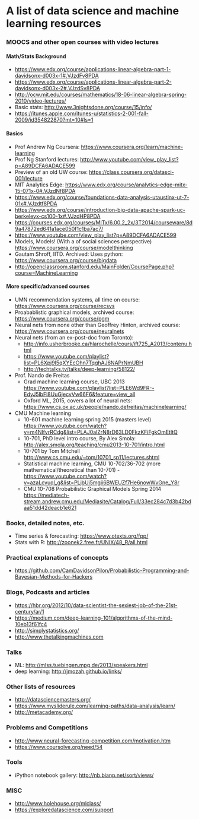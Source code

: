 # A list of data science and machine learning resources

### MOOCS and other open courses with video lectures
  
#### Math/Stats Background
* https://www.edx.org/course/applications-linear-algebra-part-1-davidsonx-d003x-1#.VJzdFv8PDA  
* https://www.edx.org/course/applications-linear-algebra-part-2-davidsonx-d003x-2#.VJzdSv8PDA  
* http://ocw.mit.edu/courses/mathematics/18-06-linear-algebra-spring-2010/video-lectures/  
* Basic stats: http://www.3nightsdone.org/course/15/info/  
* https://itunes.apple.com/itunes-u/statistics-2-001-fall-2009/id354822870?mt=10#ls=1  
  
#### Basics
* Prof Andrew Ng Coursera: https://www.coursera.org/learn/machine-learning
* Prof Ng Stanford lectures: http://www.youtube.com/view_play_list?p=A89DCFA6ADACE599  
* Preview of an old UW course: https://class.coursera.org/datasci-001/lecture  
* MIT Analytics Edge: https://www.edx.org/course/analytics-edge-mitx-15-071x-0#.VJzdNf8PDA  
* https://www.edx.org/course/foundations-data-analysis-utaustinx-ut-7-01x#.VJzdtf8PDA  
* https://www.edx.org/course/introduction-big-data-apache-spark-uc-berkeleyx-cs100-1x#.VJzdHP8PDA  
* https://courses.edx.org/courses/MITx/6.00.2_2x/3T2014/courseware/8d9a47872ed641a1ace050f1c1ba7ac7/  
* https://www.youtube.com/view_play_list?p=A89DCFA6ADACE599  
* Models, Models! (With a of social sciences perspective) https://www.coursera.org/course/modelthinking  
* Gautam Shroff, IITD. Archived: Uses python: https://www.coursera.org/course/bigdata   
* http://openclassroom.stanford.edu/MainFolder/CoursePage.php?course=MachineLearning  

#### More specific/advanced courses
* UMN recommendation systems, all time on course: https://www.coursera.org/course/recsys  
* Proabablistic graphical models, archived course: https://www.coursera.org/course/pgm  
* Neural nets from none other than Geoffrey Hinton, archived course: https://www.coursera.org/course/neuralnets
* Neural nets (from an ex-post-doc from Toronto):  
  * http://info.usherbrooke.ca/hlarochelle/cours/ift725_A2013/contenu.html  
  * https://www.youtube.com/playlist?list=PL6Xpj9I5qXYEcOhn7TqghAJ6NAPrNmUBH  
  * http://techtalks.tv/talks/deep-learning/58122/  
* Prof. Nando de Freitas
  * Grad machine learning course, UBC 2013 https://www.youtube.com/playlist?list=PLE6Wd9FR--EdyJ5lbFl8UuGjecvVw66F6&feature=view_all  
  * Oxford ML, 2015, covers a lot of neural nets: https://www.cs.ox.ac.uk/people/nando.defreitas/machinelearning/  
* CMU Machine learning  
  * 10-601 machine learning spring 2015 (masters level) https://www.youtube.com/watch?v=m4NlfvrRCdg&list=PLAJ0alZrN8rD63LD0FkzKFiFgkOmEtltQ  
  * 10-701, PhD level intro course, By Alex Smola: http://alex.smola.org/teaching/cmu2013-10-701/intro.html  
  * 10-701 by Tom Mitchell http://www.cs.cmu.edu/~tom/10701_sp11/lectures.shtml  
  * Statistical machine learning, CMU 10-702/36-702 (more mathematical/theoretical than 10-701) - https://www.youtube.com/watch?v=azaLcvuql_g&list=PLjbUi5mgii6BWEUZf7He6nowWvGne_Y8r  
  * CMU 10-708 Probabilistic Graphical Models Spring 2014  https://mediatech-stream.andrew.cmu.edu/Mediasite/Catalog/Full/33ec284c7d3b42bdaa51dd42deacb1e621  


### Books, detailed notes, etc.
* Time series & forecasting: https://www.otexts.org/fpp/
* Stats with R: http://zoonek2.free.fr/UNIX/48_R/all.html

### Practical explanations of concepts
* https://github.com/CamDavidsonPilon/Probabilistic-Programming-and-Bayesian-Methods-for-Hackers

### Blogs, Podcasts and articles
* https://hbr.org/2012/10/data-scientist-the-sexiest-job-of-the-21st-century/ar/1
* https://medium.com/deep-learning-101/algorithms-of-the-mind-10eb13f61fc4
* http://simplystatistics.org/
* http://www.thetalkingmachines.com

### Talks
* ML: http://mlss.tuebingen.mpg.de/2013/speakers.html
* deep learning: http://jmozah.github.io/links/

### Other lists of resources
* http://datasciencemasters.org/
* https://www.mysliderule.com/learning-paths/data-analysis/learn/
* http://metacademy.org/

### Problems and Competitions
* http://www.neural-forecasting-competition.com/motivation.htm
* https://www.coursolve.org/need/54

### Tools
* iPython notebook gallery: http://nb.bianp.net/sort/views/

### MISC
* http://www.holehouse.org/mlclass/
* https://exploredatascience.com/support


